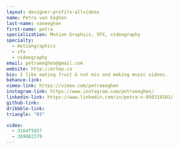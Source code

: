 ```yaml
---
layout: designer-profile-allvideos
name: Petra van Eeghen
last-name: vaneeghen
first-name: petra
specialization: Motion Graphics, VFX, videography
specialty:
  - motiongraphics
  - vfx
  - videography
email: petraeeghen@gmail.com
website: http://artep.ca
bio: I like eating fruit & nut mix and making music videos.
behance-link:
vimeo-link: https://vimeo.com/petraeeghen
instagram-link: https://www.instagram.com/petraeeghen/
linkedin-link: https://www.linkedin.com/in/petra-v-950319101/
github-link:
dribbble-link:
triangle: "03"

video:
  - 316475857
  - 269882379
---
```


